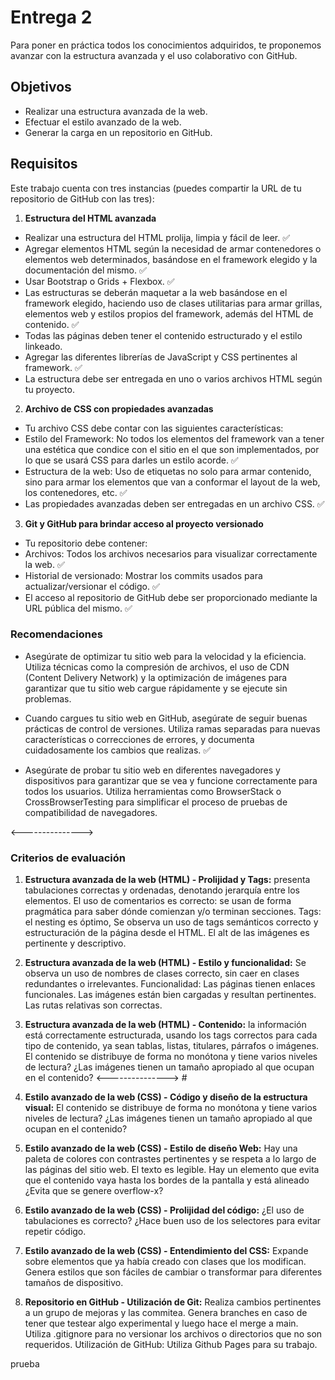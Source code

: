 # Entrega 2

Para poner en práctica todos los conocimientos adquiridos, te proponemos avanzar con la estructura avanzada y el uso colaborativo con GitHub.

## Objetivos

- Realizar una estructura avanzada de la web.
- Efectuar el estilo avanzado de la web.
- Generar la carga en un repositorio en GitHub.

## Requisitos

Este trabajo cuenta con tres instancias (puedes compartir la URL de tu repositorio de GitHub con las tres):

1. **Estructura del HTML avanzada**

- Realizar una estructura del HTML prolija, limpia y fácil de leer. ✅
- Agregar elementos HTML según la necesidad de armar contenedores o elementos web determinados, basándose en el framework elegido y la documentación del mismo. ✅
- Usar Bootstrap o Grids + Flexbox. ✅
- Las estructuras se deberán maquetar a la web basándose en el framework elegido, haciendo uso de clases utilitarias para armar grillas, elementos web y estilos propios del framework, además del HTML de contenido. ✅
- Todas las páginas deben tener el contenido estructurado y el estilo linkeado.
- Agregar las diferentes librerías de JavaScript y CSS pertinentes al framework. ✅
- La estructura debe ser entregada en uno o varios archivos HTML según tu proyecto.

2. **Archivo de CSS con propiedades avanzadas**

- Tu archivo CSS debe contar con las siguientes características:
- Estilo del Framework: No todos los elementos del framework van a tener una estética que condice con el sitio en el que son implementados, por lo que se usará CSS para darles un estilo acorde. ✅
- Estructura de la web: Uso de etiquetas no solo para armar contenido, sino para armar los elementos que van a conformar el layout de la web, los contenedores, etc. ✅
- Las propiedades avanzadas deben ser entregadas en un archivo CSS. ✅

3. **Git y GitHub para brindar acceso al proyecto versionado**

- Tu repositorio debe contener:
- Archivos: Todos los archivos necesarios para visualizar correctamente la web. ✅
- Historial de versionado: Mostrar los commits usados para actualizar/versionar el código. ✅
- El acceso al repositorio de GitHub debe ser proporcionado mediante la URL pública del mismo. ✅

### Recomendaciones

- Asegúrate de optimizar tu sitio web para la velocidad y la eficiencia. Utiliza técnicas como la compresión de archivos, el uso de CDN (Content Delivery Network) y la optimización de imágenes para garantizar que tu sitio web cargue rápidamente y se ejecute sin problemas.

- Cuando cargues tu sitio web en GitHub, asegúrate de seguir buenas prácticas de control de versiones. Utiliza ramas separadas para nuevas características o correcciones de errores, y documenta cuidadosamente los cambios que realizas. ✅

- Asegúrate de probar tu sitio web en diferentes navegadores y dispositivos para garantizar que se vea y funcione correctamente para todos los usuarios. Utiliza herramientas como BrowserStack o CrossBrowserTesting para simplificar el proceso de pruebas de compatibilidad de navegadores.

<--------------->

### Criterios de evaluación

1. **Estructura avanzada de la web (HTML) - Prolijidad y Tags:** presenta tabulaciones correctas y ordenadas, denotando jerarquía entre los elementos. El uso de comentarios es correcto: se usan de forma pragmática para saber dónde comienzan y/o terminan secciones. Tags: el nesting es óptimo, Se observa un uso de tags semánticos correcto y estructuración de la página desde el HTML. El alt de las imágenes es pertinente y descriptivo.

2. **Estructura avanzada de la web (HTML) - Estilo y funcionalidad:** Se observa un uso de nombres de clases correcto, sin caer en clases redundantes o irrelevantes. Funcionalidad: Las páginas tienen enlaces funcionales. Las imágenes están bien cargadas y resultan pertinentes. Las rutas relativas son correctas.

3. **Estructura avanzada de la web (HTML) - Contenido:** la información está correctamente estructurada, usando los tags correctos para cada tipo de contenido, ya sean tablas, listas, titulares, párrafos o imágenes. El contenido se distribuye de forma no monótona y tiene varios niveles de lectura? ¿Las imágenes tienen un tamaño apropiado al que ocupan en el contenido? <---------------> #

4. **Estilo avanzado de la web (CSS) - Código y diseño de la estructura visual:** El contenido se distribuye de forma no monótona y tiene varios niveles de lectura? ¿Las imágenes tienen un tamaño apropiado al que ocupan en el contenido?

5. **Estilo avanzado de la web (CSS) - Estilo de diseño Web:** Hay una paleta de colores con contrastes pertinentes y se respeta a lo largo de las páginas del sitio web. El texto es legible. Hay un elemento que evita que el contenido vaya hasta los bordes de la pantalla y está alineado ¿Evita que se genere overflow-x?

6. **Estilo avanzado de la web (CSS) - Prolijidad del código:** ¿El uso de tabulaciones es correcto? ¿Hace buen uso de los selectores para evitar repetir código.

7. **Estilo avanzado de la web (CSS) - Entendimiento del CSS:** Expande sobre elementos que ya había creado con clases que los modifican. Genera estilos que son fáciles de cambiar o transformar para diferentes tamaños de dispositivo.

8. **Repositorio en GitHub - Utilización de Git:** Realiza cambios pertinentes a un grupo de mejoras y las commitea. Genera branches en caso de tener que testear algo experimental y luego hace el merge a main. Utiliza .gitignore para no versionar los archivos o directorios que no son requeridos. Utilización de GitHub: Utiliza Github Pages para su trabajo.

prueba
